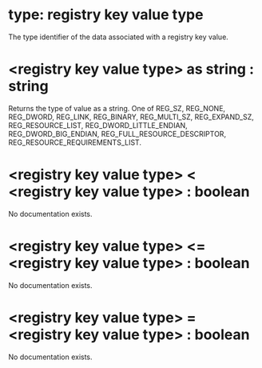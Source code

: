 # type: registry key value type

The type identifier of the data associated with a registry key value.

# &lt;registry key value type&gt; as string : string

Returns the type of value as a string. One of REG_SZ, REG_NONE, REG_DWORD, REG_LINK, REG_BINARY, REG_MULTI_SZ, REG_EXPAND_SZ, REG_RESOURCE_LIST, REG_DWORD_LITTLE_ENDIAN, REG_DWORD_BIG_ENDIAN, REG_FULL_RESOURCE_DESCRIPTOR, REG_RESOURCE_REQUIREMENTS_LIST.

# &lt;registry key value type&gt; &lt; &lt;registry key value type&gt; : boolean

No documentation exists.

# &lt;registry key value type&gt; &lt;= &lt;registry key value type&gt; : boolean

No documentation exists.

# &lt;registry key value type&gt; = &lt;registry key value type&gt; : boolean

No documentation exists.
